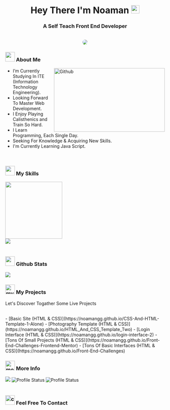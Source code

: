 <h1 align="center">Hey There I'm Noaman <img src="https://media.giphy.com/media/hvRJCLFzcasrR4ia7z/giphy.gif" width="26" /></h1>
<h3 align="center">A Self Teach Front End Developer </h3>
<br />

<!-- Gif -->
<div align="center" >
<img style="border-radius: 10px" src="https://media.giphy.com/media/ZVik7pBtu9dNS/giphy.gif">
</div>

<!-- About Me Section -->
<div>
<h3>
<img src="https://media.giphy.com/media/ABiB3kRDZ9HQXsmb7b/giphy.gif" width="30">
  About Me
</h3>
  </div>
  <img width="350" height="201.25" align="right" alt="Github" src="https://github.githubassets.com/images/modules/profile/profile-first-issue-dark.svg" />
  
- I’m Currently Studying In ITE (Information Technology Engineering).
- Looking Forward To Master Web Development.
- I Enjoy Playing Calisthenics and Train So Hard.
- I Learn Programming, Each Single Day.
- Seeking For Knowledge & Acquiring New Skills.
- I'm Currently Learning Java Script.

<br />

<!-- My Skills -->
<div>
<h3>
  <img src="https://media2.giphy.com/media/QssGEmpkyEOhBCb7e1/giphy.gif?cid=ecf05e47a0n3gi1bfqntqmob8g9aid1oyj2wr3ds3mg700bl&rid=giphy.gif" width="30">
  My Skills
</h3>
</div>

<div>
<img height="180" src="https://github-readme-streak-stats.herokuapp.com?user=noamangg&theme=dark&hide_border=true&border_radius=5&date_format=M%20j%5B%2C%20Y%5D">
  <br />
<img src="https://github-readme-stats.vercel.app/api/top-langs/?username=noamangg&layout=compact&theme=dark">
</div>

<br />

<!-- Github State -->
<div>
<h3>
  <img src="https://i.pinimg.com/originals/65/c4/f4/65c4f452571be1261e9c623f7da488ac.gif" width="30"> 
  Github Stats
</h3>
  <img src="https://github-readme-stats.vercel.app/api?username=noamangg&show_icons=true&theme=dark">
</div>


<!-- Project Section -->
<div>
  <h3>
    <img width="30" src="https://media.giphy.com/media/zXzMKb3CQoBSVsuW0V/giphy.gif" alt="my projects icon">
    My Projects 
  </h3>
</div>
<p>Let's Discover Togather Some Live Projects</p>
<br />
- [Basic Site (HTML & CSS)](https://noamangg.github.io/CSS-And-HTML-Template-1-Alone)
- [Photography Template (HTML & CSS)](https://noamangg.github.io/HTML_And_CSS_Template_Two)
- [Login Interface (HTML & CSS)](https://noamangg.github.io/login-interface-2)
- [Tons Of Small Projects (HTML & CSS)](https://noamangg.github.io/Front-End-Challenges-Frontend-Mentor)
- [Tons Of Basic Interfaces (HTML & CSS)](https://noamangg.github.io/Front-End-Challenges)

<!-- More Info -->
<div>
  <h3>
    <img width="30" src="https://media.giphy.com/media/MXuvFNv8nLYP8GdYUD/giphy.gif" alt="more info icon">
    More Info
  </h3>
</div>


<div align="left">
<img src="http://github-profile-summary-cards.vercel.app/api/cards/profile-details?username=noamangg&theme=nord_dark">
<img src="http://github-profile-summary-cards.vercel.app/api/cards/stats?username=noamangg&theme=nord_dark" alt="Profile Status">
<img src="http://github-profile-summary-cards.vercel.app/api/cards/productive-time?username=noamangg&theme=nord_dark&utcOffset=8" alt="Profile Status">
</div>

<br />
<!-- Contact Me -->
<div>
  <h3>
    <img width="30" src="https://media.giphy.com/media/Kd5t8Q0aUDui9yaf9n/giphy.gif" alt="contact us icon">
    Feel Free To Contact
  </h3>
</div>






